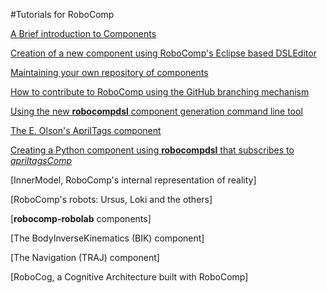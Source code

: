 #Tutorials for RoboComp


[A Brief introduction to Components](components.md)

[Creation of a new component using RoboComp's Eclipse based DSLEditor](component_creation_with_DSLEditor.md)

[Maintaining your own repository of components](using_github.md)

[How to contribute to RoboComp using the GitHub branching mechanism](contribute/contribute.md)

[Using the new **robocompdsl** component generation command line tool](robocompdsl.md)

[The E. Olson's AprilTags component](https://github.com/robocomp/robocomp-robolab/blob/master/components/apriltagsComp/README.md)

[Creating a Python component using **robocompdsl** that subscribes to *apriltagsComp*](robocompdsl_python.md)

[InnerModel, RoboComp's internal representation of reality]

[RoboComp's robots: Ursus, Loki and the others]

[**robocomp-robolab** components]

[The BodyInverseKinematics (BIK) component]

[The Navigation (TRAJ) component]

[RoboCog, a Cognitive Architecture built with RoboComp]





